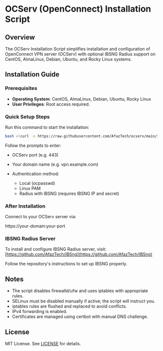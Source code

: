 # OCServ (OpenConnect) Installation Script

## Overview
The OCServ Installation Script simplifies installation and configuration of OpenConnect VPN server (OCServ) with optional IBSNG Radius support on CentOS, AlmaLinux, Debian, Ubuntu, and Rocky Linux systems.

## Installation Guide

### Prerequisites
- **Operating System**: CentOS, AlmaLinux, Debian, Ubuntu, Rocky Linux
- **User Privileges**: Root access required.

### Quick Setup Steps
Run this command to start the installation:

```bash
bash <(curl -s https://raw.githubusercontent.com/AfazTech/ocserv/main/install.sh)
```

Follow the prompts to enter:

* OCServ port (e.g. 443)
* Your domain name (e.g. vpn.example.com)
* Authentication method:

  * Local (ocpasswd)
  * Linux PAM
  * Radius with IBSNG (requires IBSNG IP and secret)

### After Installation

Connect to your OCServ server via:

https://your-domain:your-port

### IBSNG Radius Server

To install and configure IBSNG Radius server, visit:
[https://github.com/AfazTech/IBSng](https://github.com/AfazTech/IBSng)

Follow the repository's instructions to set up IBSNG properly.

## Notes

* The script disables firewalld/ufw and uses iptables with appropriate rules.
* SELinux must be disabled manually if active; the script will instruct you.
* iptables rules are flushed and replaced to avoid conflicts.
* IPv4 forwarding is enabled.
* Certificates are managed using certbot with manual DNS challenge.

## License

MIT License. See [LICENSE](LICENSE) for details.